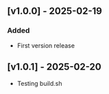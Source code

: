 ## [v1.0.0] - 2025-02-19
### Added
- First version release
## [v1.0.1] - 2025-02-20
- Testing build.sh